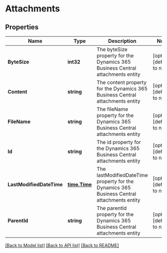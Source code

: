 # Attachments

## Properties
Name | Type | Description | Notes
------------ | ------------- | ------------- | -------------
**ByteSize** | **int32** | The byteSize property for the Dynamics 365 Business Central attachments entity | [optional] [default to null]
**Content** | **string** | The content property for the Dynamics 365 Business Central attachments entity | [optional] [default to null]
**FileName** | **string** | The fileName property for the Dynamics 365 Business Central attachments entity | [optional] [default to null]
**Id** | **string** | The id property for the Dynamics 365 Business Central attachments entity | [optional] [default to null]
**LastModifiedDateTime** | [**time.Time**](time.Time.md) | The lastModifiedDateTime property for the Dynamics 365 Business Central attachments entity | [optional] [default to null]
**ParentId** | **string** | The parentId property for the Dynamics 365 Business Central attachments entity | [optional] [default to null]

[[Back to Model list]](../README.md#documentation-for-models) [[Back to API list]](../README.md#documentation-for-api-endpoints) [[Back to README]](../README.md)

